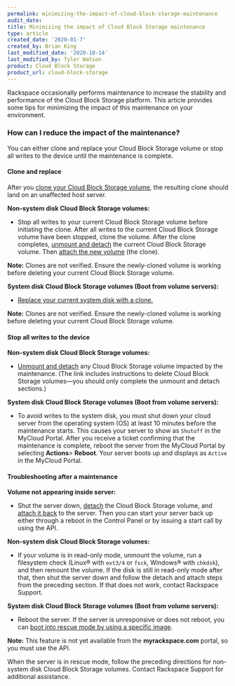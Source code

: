 ```yaml
---
permalink: minimizing-the-impact-of-cloud-block-storage-maintenance
audit_date:
title: Minimizing the impact of Cloud Block Storage maintenance
type: article
created_date: '2020-01-7'
created_by: Brian King
last_modified_date: '2020-10-14'
last_modified_by: Tyler Watson
product: Cloud Block Storage
product_url: cloud-block-storage
---
```


Rackspace occasionally performs maintenance to increase the stability
and performance of the Cloud Block Storage platform. This article provides
some tips for minimizing the impact of this maintenance on your environment.

###  How can I reduce the impact of the maintenance?

You can either clone and replace your Cloud Block Storage volume or stop all writes to the device
until the maintenance is complete.

#### Clone and replace

After you [clone your Cloud Block Storage volume](https://support.rackspace.com/how-to/create-a-clone-of-a-cloud-block-storage-volume/), the resulting clone should land on an unaffected host server.

**Non-system disk Cloud Block Storage volumes:**

- Stop all writes to your current Cloud Block Storage volume before initiating the clone. After all writes to the current Cloud Block Storage volume have been stopped, clone the volume. After the clone completes, [unmount and detach](https://support.rackspace.com/how-to/detach-and-delete-cloud-block-storage-volumes/) the current Cloud Block Storage volume. Then [attach the new volume](https://support.rackspace.com/how-to/create-and-attach-a-cloud-block-storage-volume/) (the clone).

**Note:** Clones are not verified. Ensure the newly-cloned volume is working before deleting your current Cloud Block Storage volume.

**System disk Cloud Block Storage volumes (Boot from volume servers):**

- [Replace your current system disk with a clone.](https://support.rackspace.com/how-to/increase-size-of-cloud-boot-from-volume-server-system-disk/)

**Note:** Clones are not verified. Ensure the newly-cloned volume is working before deleting your current Cloud Block Storage volume.

#### Stop all writes to the device

**Non-system disk Cloud Block Storage volumes:**

- [Unmount and detach](https://support.rackspace.com/how-to/detach-and-delete-cloud-block-storage-volumes/) any Cloud Block Storage volume impacted by the maintenance. (The link includes instructions to delete Cloud Block Storage volumes&mdash;you should only complete the unmount and detach sections.)

**System disk Cloud Block Storage volumes (Boot from volume servers):**

- To avoid writes to the system disk, you must shut down your cloud server from the operating system (OS) at least 10 minutes before the maintenance starts. This causes your server to show as `Shutoff` in the MyCloud Portal. After you receive a ticket confirming that the maintenance is complete, reboot the server from the MyCloud Portal by selecting **Actions**> **Reboot**. Your server boots up and displays as `Active` in the MyCloud Portal.

#### Troubleshooting after a maintenance

**Volume not appearing inside server:**

- Shut the server down, [detach](https://support.rackspace.com/how-to/detach-and-delete-cloud-block-storage-volumes/) the Cloud Block Storage volume, and [attach it back](https://support.rackspace.com/how-to/create-and-attach-a-cloud-block-storage-volume/) to the server. Then you can start your server back up either through a reboot in the Control Panel or by issuing a start call by using the API. 

**Non-system disk Cloud Block Storage volumes:**

- If your volume is in read-only mode, unmount the volume, run a filesystem check
(Linux&reg; with `ext3/4` or `fsck`, Windows&reg; with `chkdsk`), and then remount the volume. If the disk is still in read-only mode after that, then shut the server down and follow the detach and attach steps from the preceding section. If that does not work, contact Rackspace Support.

**System disk Cloud Block Storage volumes (Boot from volume servers):**

- Reboot the server. If the server is unresponsive or does not reboot, you can [boot
into rescue mode by using a specific image](https://developer.rackspace.com/docs/cloud-servers/v2/api-reference/svr-basic-operations/#rescue-specified-server).

**Note:** This feature is not yet available from the **myrackspace.com** portal, so you must use the API.

When the server is in rescue mode, follow the preceding directions for non-system disk Cloud Block Storage volumes. Contact Rackspace Support for additional assistance.
